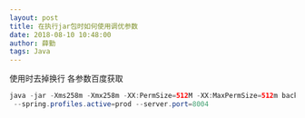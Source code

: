 ```yaml
---
layout: post
title: 在执行jar包时如何使用调优参数
date: 2018-08-10 10:48:00
author: 薛勤
tags: Java
---
```

使用时去掉换行
各参数百度获取

```java
java -jar -Xms258m -Xmx258m -XX:PermSize=512M -XX:MaxPermSize=512m back-module.jar
 --spring.profiles.active=prod --server.port=8004

```